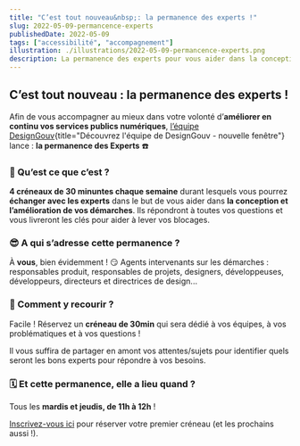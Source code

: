 ```yaml
---
title: "C’est tout nouveau&nbsp;: la permanence des experts !"
slug: 2022-05-09-permancence-experts
publishedDate: 2022-05-09
tags: ["accessibilité", "accompagnement"]
illustration: ./illustrations/2022-05-09-permancence-experts.png
description: La permanence des experts pour vous aider dans la conception et l'amélioration de vos démarches.
---
```

## C’est tout nouveau : la permanence des experts&nbsp;!

Afin de vous accompagner au mieux dans votre volonté d’**améliorer en continu vos services publics numériques**, [l’équipe DesignGouv](https://design.numerique.gouv.fr/a-propos/){title="Découvrez l'équipe de DesignGouv - nouvelle fenêtre"} lance : **la permanence des Experts**&nbsp;☎️

### 🥸 Qu’est ce que c’est&nbsp;?

**4 créneaux de 30 minuntes chaque semaine** durant lesquels vous pourrez **échanger avec les experts** dans le but de vous aider dans **la conception et l’amélioration de vos démarches**. Ils répondront à toutes vos questions et vous livreront les clés pour aider à lever vos blocages.

### 😎 A qui s’adresse cette permanence&nbsp;? 

À **vous**, bien évidemment ! 😏 Agents intervenants sur les démarches : responsables produit, responsables de projets, designers, développeuses, développeurs, directeurs et directrices de design... 

### 🤔 Comment y recourir&nbsp;? 

Facile ! Réservez un **créneau de 30min** qui sera dédié à vos équipes, à vos problématiques et à vos questions&nbsp;! 

Il vous suffira de partager en amont vos attentes/sujets pour identifier quels seront les bons experts pour répondre à vos besoins.

### 🗓 Et cette permanence, elle a lieu quand&nbsp;?

Tous les **mardis et jeudis, de 11h à 12h**&nbsp;! 

[Inscrivez-vous ici](https://calendly.com/designgouv/permanence-experts?month=2022-05) pour réserver votre premier créneau (et les prochains aussi&nbsp;!).

